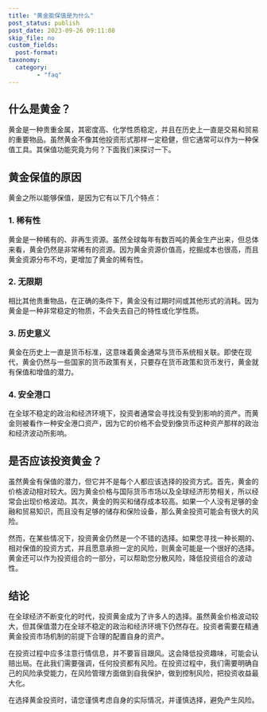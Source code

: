 ```yaml
---
title: "黄金能保值是为什么"
post_status: publish
post_date: 2023-09-26 09:11:08
skip_file: no
custom_fields: 
  post-format: 
taxonomy:
  category:
        - "faq"
---
```


## 什么是黄金？

黄金是一种贵重金属，其密度高、化学性质稳定，并且在历史上一直是交易和贸易的重要物品。虽然黄金不像其他投资形式那样一定稳健，但它通常可以作为一种保值工具。其保值功能究竟为何？下面我们来探讨一下。

## 黄金保值的原因

黄金之所以能够保值，是因为它有以下几个特点：

### 1. 稀有性

黄金是一种稀有的、非再生资源。虽然全球每年有数百吨的黄金生产出来，但总体来看，黄金仍然是非常稀有的资源。因为黄金资源价值高，挖掘成本也很高，而且黄金资源分布不均，更增加了黄金的稀有性。

### 2. 无限期

相比其他贵重物品，在正确的条件下，黄金没有过期时间或其他形式的消耗。因为黄金是一种非常稳定的物质，不会失去自己的特性或化学性质。

### 3. 历史意义

黄金在历史上一直是货币标准，这意味着黄金通常与货币系统相关联。即使在现代，黄金仍然与一些国家的货币政策有关，只要存在货币政策和货币发行，黄金就有保值和增值的潜力。

### 4. 安全港口

在全球不稳定的政治和经济环境下，投资者通常会寻找没有受到影响的资产。而黄金则被看作一种安全港口资产，因为它的价格不会受到像货币这种资产那样的政治和经济波动所影响。

## 是否应该投资黄金？

虽然黄金有保值的潜力，但它并不是每个人都应该选择的投资方式。首先，黄金的价格波动相对较大。因为黄金价格与国际货币市场以及全球经济形势相关，所以经常会出现价格波动。其次，黄金的购买和储存成本较高。如果一个人没有足够的金融和贸易知识，而且没有足够的储存和保险设备，那么黄金投资可能会有很大的风险。

然而，在某些情况下，投资黄金仍然是一个不错的选择。如果您寻找一种长期的、相对保值的投资方式，并且愿意承担一定的风险，则黄金可能是一个很好的选择。黄金还可以作为投资组合的一部分，可以帮助您分散风险，降低投资组合的波动性。

## 结论

在全球经济不断变化的时代，投资黄金成为了许多人的选择。虽然黄金价格波动较大，但其保值潜力在全球不稳定的政治和经济环境下仍然存在。投资者需要在精通黄金投资市场机制的前提下合理的配置自身的资产。

在投资过程中应多注意行情信息，并不要盲目跟风。这会降低投资趣味，可能会认赔出局。在此我们需要强调，任何投资都有风险。在投资过程中，我们需要明确自己的风险承受能力，在风险管理方面做到自我保护，做到控制风险，把投资收益最大化。

在选择黄金投资时，请您谨慎考虑自身的实际情况，并谨慎选择，避免产生风险。
